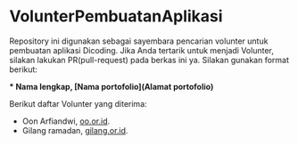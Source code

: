 # VolunterPembuatanAplikasi
Repository ini digunakan sebagai sayembara pencarian volunter untuk pembuatan aplikasi Dicoding. Jika Anda tertarik untuk menjadi Volunter, silakan lakukan PR(pull-request) pada berkas ini ya. Silakan gunakan format berikut:

**\* Nama lengkap, [Nama portofolio](Alamat portofolio)** <br/>


Berikut daftar Volunter yang diterima:
* Oon Arfiandwi, [oo.or.id](https://oo.or.id).
* Gilang ramadan, [gilang.or.id](https://gilang.or.id).
